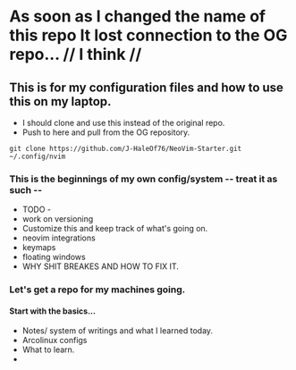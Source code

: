 # As soon as I changed the name of this repo It lost connection to the OG repo... //  I think //

## This is for my configuration files and how to use this on my laptop.
* I should clone and use this instead of the original repo.
* Push to here and pull from the OG repository.

```
git clone https://github.com/J-HaleOf76/NeoVim-Starter.git ~/.config/nvim
```

### This is the beginnings of my own config/system -- treat it as such --
- TODO -
- work on versioning
- Customize this and keep track of what's going on.
- neovim integrations
- keymaps
- floating windows
- WHY SHIT BREAKES AND HOW TO FIX IT.

### Let's get a repo for my machines going.
#### Start with the basics...
* Notes/ system of writings and what I learned today.
* Arcolinux configs
* What to learn.
*

